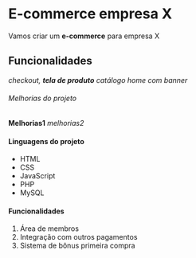 # E-commerce empresa X

Vamos criar um **e-commerce** para empresa X

## Funcionalidades

_checkout, **tela de produto** catálogo home com banner_

###### Melhorias do projeto

__Melhorias1__ _melhorias2_

#### Linguagens do projeto

* HTML
* CSS
* JavaScript
* PHP
* MySQL

#### Funcionalidades

1. Área de membros
2. Integração com outros pagamentos
3. Sistema de bônus primeira compra
